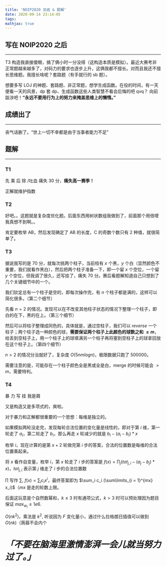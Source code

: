 ```yaml
---
title: 'NOIP2020 总结 & 题解'
date: 2020-09-14 23:14:05
tags: 
mathjax: true
---
```


## 写在 NOIP2020 之后
---

T3 构造我直接傻眼，搞了俩小时一分没得（这构造本质是模拟）。最近大赛考非正常题越来越多了，对码力的要求也逐步上升，这俩我都不擅长。对而且我还不擅长思维题。我擅长啥呢？套路题（有手就行的 sb 题）。

想要多写 LOJ 的神题、套路题、非正常题，想学生成函数。在役的时间，有一天便看一天的风景，dp 套 dp、生成函数这些人类智慧不看会后悔的吧 qvq？ 向前跋涉吧！**“永远不要用行为上的努力来掩盖思维上的懒惰。”**

## 成绩出了
---

丧气话删了。“世上一切不幸都是由于当事者能力不足”

## 题解
---

### T1

先 乘 后 除 /吐血 痛失 30 分，**痛失高一赛季！**

正解就维护指数

### T2

好吧。。这题就是复杂度优化题。后面东西用树状数组我做到了，前面那个用倍增我真想不到啊。。

肯定要枚举 AB，然后发现确定了 AB 的长度，C 的奇数个数只有 2 种值，就很简单了。

### T3

据说我写的是 $70$ 分，就每次挑两个柱子，当前柱有 $x$ 个黑，$y$ 个白（显然颜色不重要，我们就看作黑白），然后把两个柱子准备一下，即一个留 $x$ 个空位，一个留 $y$ 个空位，但我调了很久，还写挂了，痛失 $70$ 分。赛后看题解知道自己只想到了几个关键细节中的一个。

我们钦定总有一个柱子是空的，即每次操作完，有 $n$ 个柱子都是满的，这样可以简化很多。（第二个细节）

先看 $n = 2$ 的情况。发现可以在不改变其他柱子状态的情况下整理一个柱子，即白的在下，黑的在上。（第三个细节）

然后可以将柱子整理成同色的，具体就是，通过空柱子，我们可以 $reverse$ 一个柱子；两个柱子选一种颜色的球，**需要保证两个柱子上此颜色的球数之和 $\leq m$**，给丢到空柱子上，用一个柱子上的球填满另一个柱子再将塞到空柱子上的球拿回放在这个柱子上。（第四个细节）

$n > 2$ 的情况分治就好了，复杂度 $O(5nmlogn)$，极限数据只跑了 $500000$。

需要注意的是，可能存在一个柱子颜色全是黑或全是白，merge 的时候可能会 $> m$，需要特判。

### T4

暴 力 写 挂 我是屑

又是构造又是多项式的，爽啦。

对于暴力和正解都很重要的一个思想：每维是独立的。

如果模拟两轮没走完，发现每轮合法位置的变化量是线性的，即对于第 $i$ 维，第一轮走了 $a_i$，第二轮走了 $b_i$，那么再走 $x$ 轮减少的就是 $b_i - (a_i - b_i) * x$

枚举 $i$，现在计算的是第 $x + 2$ 轮做完第 $i$ 步的答案，合法的位置数是每维的合法位置乘起来。

将 $x$ 看作自变量，枚举 $i$，第 $x$ 轮走了 $i$ 步的答案是 $f(x) = \prod_j (tot_{j, i} - (a_j - b_j) * x)$，$tot_{j, i}$ 表示第 $j$ 维走了 $i$ 步的合法位置数

$\prod$ 写作 $\sum$, $f(x) = \sum_i c_i x^i$，最终答案即为 $\sum_i c_i (\sum\limits_{i = 1}^{mx} x_i)$（$mx$ 是走的轮数上限。

后面这玩意是个自然数幂和，$k \leq 3$ 时有通项公式，$k > 3$ 时可以预处理因为题目保证 $max_{w_i} \leq 1e6$.

$O(nk^2)$，乘法是 $k^2$, 听说因为 $F$ 变化量小，通过什么拉格朗日插值可以做到 $O(nk)$（蒟蒻不会内个

# *「不要在脑海里激情澎湃一会儿就当努力过了。」*
